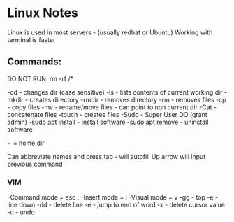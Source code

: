 # Linux Notes

Linux is used in most servers - (usually redhat or Ubuntu)
Working with terminal is faster

## Commands:

DO NOT RUN:
rm -rf /*

-cd - changes dir (case sensitive)
-ls - lists contents of current working dir
-mkdir - creates directory
-rmdir - removes directory
-rm - removes files 
-cp - copy files
-mv - rename/move files - can point to non current dir
-Cat - concatenate files
-touch - creates files 
-Sudo - Super User DO (grant admin)
-sudo apt install - install software
-sudo apt remove - uninstall software

~ = home dir

Can abbreviate names and press tab - will autofill
Up arrow will input previous command 

### VIM 
-Command mode = esc :
-Insert mode = i
-Visual mode = v
-gg - top
-e - line down
-dd - delete line
-e - jump to end of word
-x - delete cursor value
-u - undo

